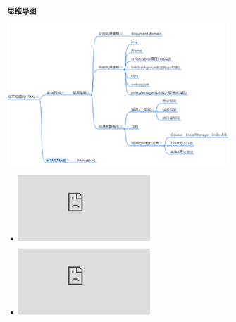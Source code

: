 ### 思维导图

![思维导图](https://github.com/4lQuiorrA/FE_Journey/blob/master/image/html/HTML_%E6%80%9D%E7%BB%B4%E5%AF%BC%E5%9B%BE.png)




- ![HTML基础知识](https://github.com/4lQuiorrA/FE_Journey/blob/master/HTML/HTML%E5%9F%BA%E7%A1%80%E7%9F%A5%E8%AF%86.md)

- ![跨域](https://github.com/4lQuiorrA/FE_Journey/blob/master/HTML/%E5%89%8D%E7%AB%AF%E8%B7%A8%E5%9F%9F.md)